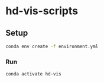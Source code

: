 # hd-vis-scripts

## Setup

```sh
conda env create -f environment.yml
```

### Run

```sh
conda activate hd-vis

```